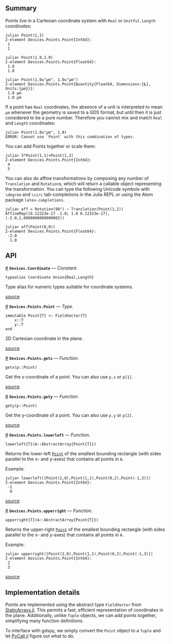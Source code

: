 


<a id='Summary-1'></a>

## Summary


Points live in a Cartesian coordinate system with `Real` or `Unitful.Length` coordinates:


```jlcon
julia> Point(1,1)
2-element Devices.Points.Point{Int64}:
 1
 1

julia> Point(1.0,1.0)
2-element Devices.Points.Point{Float64}:
 1.0
 1.0

julia> Point(1.0u"μm", 1.0u"μm")
2-element Devices.Points.Point{Quantity{Float64, Dimensions:{𝐋}, Units:{μm}}}:
 1.0 μm
 1.0 μm
```


If a point has `Real` coordinates, the absence of a unit is interpreted to mean `μm` whenever the geometry is saved to a GDS format, but until then it is just considered to be a pure number. Therefore you cannot mix and match `Real` and `Length` coordinates:


```jlcon
julia> Point(1.0u"μm", 1.0)
ERROR: Cannot use `Point` with this combination of types.
```


You can add Points together or scale them:


```jlcon
julia> 3*Point(1,1)+Point(1,2)
2-element Devices.Points.Point{Int64}:
 4
 5
```


You can also do affine transformations by composing any number of `Translation` and `Rotation`s, which will return a callable object representing the transformation. You can type the following Unicode symbols with `\degree` and `\circ` tab-completions in the Julia REPL or using the Atom package `latex-completions`.


```jlcon
julia> aff = Rotation(90°) ∘ Translation(Point(1,2))
AffineMap([6.12323e-17 -1.0; 1.0 6.12323e-17], (-2.0,1.0000000000000002))

julia> aff(Point(0,0))
2-element Devices.Points.Point{Float64}:
 -2.0
  1.0
```


<a id='API-1'></a>

## API

<a id='Devices.Coordinate' href='#Devices.Coordinate'>#</a>
**`Devices.Coordinate`** &mdash; *Constant*.



```
typealias Coordinate Union{Real,Length}
```

Type alias for numeric types suitable for coordinate systems.


<a target='_blank' href='https://github.com/PainterQubits/Devices.jl/tree/b8678f00938d0e6ef34bdc98e6af3512bc1097ab/src/Devices.jl#L47-L53' class='documenter-source'>source</a><br>

<a id='Devices.Points.Point' href='#Devices.Points.Point'>#</a>
**`Devices.Points.Point`** &mdash; *Type*.



```
immutable Point{T} <: FieldVector{T}
    x::T
    y::T
end
```

2D Cartesian coordinate in the plane.


<a target='_blank' href='https://github.com/PainterQubits/Devices.jl/tree/b8678f00938d0e6ef34bdc98e6af3512bc1097ab/src/points.jl#L15-L24' class='documenter-source'>source</a><br>

<a id='Devices.Points.getx' href='#Devices.Points.getx'>#</a>
**`Devices.Points.getx`** &mdash; *Function*.



```
getx(p::Point)
```

Get the x-coordinate of a point. You can also use `p.x` or `p[1]`.


<a target='_blank' href='https://github.com/PainterQubits/Devices.jl/tree/b8678f00938d0e6ef34bdc98e6af3512bc1097ab/src/points.jl#L47-L53' class='documenter-source'>source</a><br>

<a id='Devices.Points.gety' href='#Devices.Points.gety'>#</a>
**`Devices.Points.gety`** &mdash; *Function*.



```
gety(p::Point)
```

Get the y-coordinate of a point. You can also use `p.y` or `p[2]`.


<a target='_blank' href='https://github.com/PainterQubits/Devices.jl/tree/b8678f00938d0e6ef34bdc98e6af3512bc1097ab/src/points.jl#L56-L62' class='documenter-source'>source</a><br>

<a id='Devices.Points.lowerleft' href='#Devices.Points.lowerleft'>#</a>
**`Devices.Points.lowerleft`** &mdash; *Function*.



```
lowerleft{T}(A::AbstractArray{Point{T}})
```

Returns the lower-left [`Point`](points.md#Devices.Points.Point) of the smallest bounding rectangle (with sides parallel to the x- and y-axes) that contains all points in `A`.

Example:

```jlcon
julia> lowerleft([Point(2,0),Point(1,1),Point(0,2),Point(-1,3)])
2-element Devices.Points.Point{Int64}:
 -1
  0
```


<a target='_blank' href='https://github.com/PainterQubits/Devices.jl/tree/b8678f00938d0e6ef34bdc98e6af3512bc1097ab/src/points.jl#L89-L104' class='documenter-source'>source</a><br>

<a id='Devices.Points.upperright' href='#Devices.Points.upperright'>#</a>
**`Devices.Points.upperright`** &mdash; *Function*.



```
upperright{T}(A::AbstractArray{Point{T}})
```

Returns the upper-right [`Point`](points.md#Devices.Points.Point) of the smallest bounding rectangle (with sides parallel to the x- and y-axes) that contains all points in `A`.

Example:

```jlcon
julia> upperright([Point(2,0),Point(1,1),Point(0,2),Point(-1,3)])
2-element Devices.Points.Point{Int64}:
 2
 3
```


<a target='_blank' href='https://github.com/PainterQubits/Devices.jl/tree/b8678f00938d0e6ef34bdc98e6af3512bc1097ab/src/points.jl#L112-L127' class='documenter-source'>source</a><br>


<a id='Implementation-details-1'></a>

## Implementation details


Points are implemented using the abstract type `FieldVector` from [StaticArrays.jl](https://github.com/JuliaArrays/StaticArrays.jl). This permits a fast, efficient representation of coordinates in the plane. Additionally, unlike `Tuple` objects, we can add points together, simplifying many function definitions.


To interface with gdspy, we simply convert the `Point` object to a `Tuple` and let [PyCall.jl](https://github.com/stevengj/PyCall.jl) figure out what to do.

